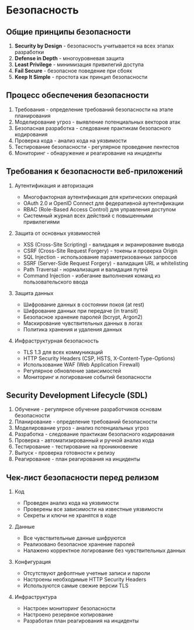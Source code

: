 # Безопасность

## Общие принципы безопасности

1. **Security by Design** - безопасность учитывается на всех этапах разработки
2. **Defense in Depth** - многоуровневая защита
3. **Least Privilege** - минимизация привилегий доступа
4. **Fail Secure** - безопасное поведение при сбоях
5. **Keep It Simple** - простота как принцип безопасности

## Процесс обеспечения безопасности

1. Требования - определение требований безопасности на этапе планирования
2. Моделирование угроз - выявление потенциальных векторов атак
3. Безопасная разработка - следование практикам безопасного кодирования
4. Проверка кода - анализ кода на уязвимости
5. Тестирование безопасности - регулярное проведение пентестов
6. Мониторинг - обнаружение и реагирование на инциденты

## Требования к безопасности веб-приложений

1. Аутентификация и авторизация

   - Многофакторная аутентификация для критических операций
   - OAuth 2.0 и OpenID Connect для федеративной аутентификации
   - RBAC (Role-Based Access Control) для управления доступом
   - Системный журнал всех действий с повышенными привилегиями

2. Защита от основных уязвимостей

   - XSS (Cross-Site Scripting) - валидация и экранирование вывода
   - CSRF (Cross-Site Request Forgery) - токены и проверка Origin
   - SQL Injection - использование параметризованных запросов
   - SSRF (Server-Side Request Forgery) - валидация URL и whitelisting
   - Path Traversal - нормализация и валидация путей
   - Command Injection - избегание выполнения команд из пользовательского ввода

3. Защита данных

   - Шифрование данных в состоянии покоя (at rest)
   - Шифрование данных при передаче (in transit)
   - Безопасное хранение паролей (bcrypt, Argon2)
   - Маскирование чувствительных данных в логах
   - Политика хранения и удаления данных

4. Инфраструктурная безопасность
   - TLS 1.3 для всех коммуникаций
   - HTTP Security Headers (CSP, HSTS, X-Content-Type-Options)
   - Использование WAF (Web Application Firewall)
   - Регулярное обновление зависимостей
   - Мониторинг и логирование событий безопасности

## Security Development Lifecycle (SDL)

1. Обучение - регулярное обучение разработчиков основам безопасности
2. Планирование - определение требований безопасности
3. Моделирование угроз - анализ потенциальных угроз
4. Разработка - следование практикам безопасного кодирования
5. Проверка - автоматизированный и ручной анализ кода
6. Тестирование - тестирование на проникновение
7. Выпуск - проверка готовности к релизу
8. Реагирование - план реагирования на инциденты

## Чек-лист безопасности перед релизом

1. Код

   - Проведен анализ кода на уязвимости
   - Проверены все зависимости на известные уязвимости
   - Секреты и ключи не хранятся в коде

2. Данные

   - Все чувствительные данные шифруются
   - Реализовано безопасное хранение паролей
   - Налажено корректное логирование без чувствительных данных

3. Конфигурация

   - Отсутствуют дефолтные учетные записи и пароли
   - Настроены необходимые HTTP Security Headers
   - Используются самые свежие версии TLS

4. Инфраструктура
   - Настроен мониторинг безопасности
   - Настроено резервное копирование
   - Разработан план реагирования на инциденты
